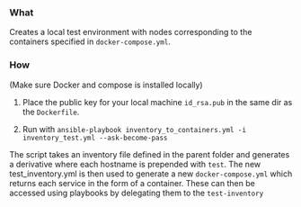 ### What
Creates a local test environment with nodes corresponding to the containers specified in `docker-compose.yml`. 

### How
(Make sure Docker and compose is installed locally)
1. Place the public key for your local machine `id_rsa.pub` in the same dir as the `Dockerfile`. 

2. Run with `ansible-playbook inventory_to_containers.yml -i inventory_test.yml --ask-become-pass`

The script takes an inventory file defined in the parent folder and generates a derivative where each hostname is prepended with `test`. The new test_inventory.yml is then used to generate a new `docker-compose.yml` which returns each service in the form of a container. These can then be accessed using playbooks by delegating them to the `test-inventory`